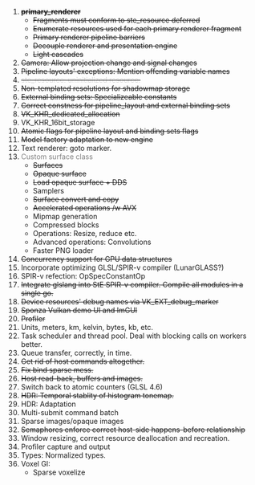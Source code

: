 ﻿1. <strike>**primary_renderer**</strike>
     - <strike>Fragments must conform to ste_resource deferred</strike> 
     - <strike>Enumerate resources used for each primary renderer fragment</strike>
     - <strike>Primary renderer pipeline barriers</strike>
     - <strike>Decouple renderer and presentation engine</strike>
     - <strike>Light cascades</strike>
2. <strike>Camera: Allow projection change and signal changes</strike>
3. <strike>Pipeline layouts' exceptions: Mention offending variable names</strike>
4. <strike><font color="lightgray">ste_resource: uninitialized resource.</font></strike>
5. <strike>Non-templated resolutions for shadowmap storage</strike>
6. <strike>External binding sets: Specializeable constants</strike>
7. <strike>Correct constness for pipeline_layout and external binding sets</strike>
8. <strike>VK_KHR_dedicated_allocation</strike>
9. VK_KHR_16bit_storage
10. <strike>Atomic flags for pipeline layout and binding sets flags</strike>
11. <strike>Model factory adaptation to new engine</strike>
12. Text renderer: goto marker.
13. <font color="gray">Custom surface class</font>
     - <strike>Surfaces</strike>
     - <strike>Opaque surface</strike>
     - <strike>Load opaque surface + DDS</strike>
     - Samplers
     - <strike>Surface convert and copy</strike>
     - <strike>Accelerated operations /w AVX</strike>
     - Mipmap generation
     - Compressed blocks
     - Operations: Resize, reduce etc.
     - Advanced operations: Convolutions
     - Faster PNG loader
14. <strike>Concurrency support for GPU data structures</strike>
15. Incorporate optimizing GLSL/SPIR-v compiler (LunarGLASS?)
16. SPIR-v refection: OpSpecConstantOp
17. <strike>Integrate glslang into StE SPIR-v compiler. Compile all modules in a single go.</strike>
18. <strike>Device resources' debug names via VK_EXT_debug_marker</strike>
19. <strike>Sponza Vulkan demo UI and ImGUI</strike>
20. <strike>Profiler</strike>
21. Units, meters, km, kelvin, bytes, kb, etc.
22. Task scheduler and thread pool. Deal with blocking calls on workers better.
23. Queue transfer, correctly, in time.
24. <strike>Get rid of host commands altogether.</strike>
25. <strike>Fix bind sparse mess.</strike>
26. <strike>Host read-back, buffers and images.</strike>
27. Switch back to atomic counters (GLSL 4.6)
28. <strike>HDR: Temporal stablity of histogram tonemap.</strike>
29. HDR: Adaptation
30. Multi-submit command batch
31. Sparse images/opaque images
32. <strike>Semaphores enforce correct host-side happens-before relationship</strike>
33. Window resizing, correct resource deallocation and recreation.
34. Profiler capture and output
35. Types: Normalized types.
36. Voxel GI:
	- Sparse voxelize